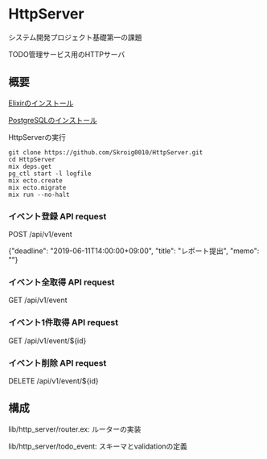 # HttpServer

システム開発プロジェクト基礎第一の課題

TODO管理サービス用のHTTPサーバ

## 概要
[Elixirのインストール](https://elixir-lang.org/install.html)

[PostgreSQLのインストール](https://www.postgresql.org/download/)

HttpServerの実行
```
git clone https://github.com/Skroig0010/HttpServer.git
cd HttpServer
mix deps.get
pg_ctl start -l logfile
mix ecto.create
mix ecto.migrate
mix run --no-halt
```

### イベント登録 API request
POST /api/v1/event

{"deadline": "2019-06-11T14:00:00+09:00", "title": "レポート提出", "memo": ""}

### イベント全取得 API request
GET /api/v1/event

### イベント1件取得 API request
GET /api/v1/event/${id}

### イベント削除 API request
DELETE /api/v1/event/${id}

## 構成
lib/http\_server/router.ex: ルーターの実装

lib/http\_server/todo\_event: スキーマとvalidationの定義
